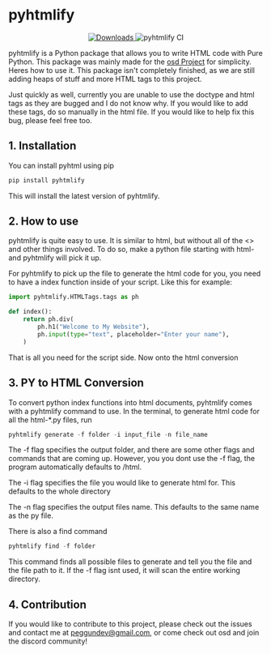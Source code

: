 # pyhtmlify

<p align="center">
<a href="https://pepy.tech/project/pyhtmlify"><img alt="Downloads" src="https://static.pepy.tech/badge/pyhtmlify">
<a style="text-decoration:none" href="https://github.com/Peggun/osd/action/workflows/ci.yml">
    <img src="https://img.shields.io/github/actions/workflow/status/Peggun/pyhtmlify/ci.yml?label=pyhtmlify%20CI" alt="pyhtmlify CI" /></a>

pyhtmlify is a Python package that allows you to write HTML code with Pure Python. This package was mainly made for the [osd Project](https://github.com/Peggun/osd) for simplicity. Heres how to use it. This package isn't completely finished, as we are still adding heaps of stuff and more HTML tags to this project.

Just quickly as well, currently you are unable to use the doctype and html tags as they are bugged and I do not know why. If you would like to add these tags, do so manually in the html file. If you would like to help fix this bug, please feel free too.

## 1. Installation
You can install pyhtml using pip
```py
pip install pyhtmlify
```
This will install the latest version of pyhtmlify.

## 2. How to use
pyhtmlify is quite easy to use. It is similar to html, but without all of the <> and other things involved. To do so, make a python file starting with html- and pyhtmlify will pick it up.

For pyhtmlify to pick up the file to generate the html code for you, you need to have a index function inside of your script. Like this for example:
```py
import pyhtmlify.HTMLTags.tags as ph

def index():
    return ph.div(
        ph.h1("Welcome to My Website"),
        ph.input(type="text", placeholder="Enter your name"),
    )
```

That is all you need for the script side. Now onto the html conversion

## 3. PY to HTML Conversion
To convert python index functions into html documents, pyhtmlify comes with a pyhtmlify command to use. In the terminal, to generate html code for all the html-*.py files, run 
```py
pyhtmlify generate -f folder -i input_file -n file_name
```
The -f flag specifies the output folder, and there are some other flags and commands that are coming up. 
However, you you dont use the -f flag, the program automatically defaults to /html.

The -i flag specifies the file you would like to generate html for. This defaults to the whole directory

The -n flag specifies the output files name. This defaults to the same name as the py file.

There is also a find command
```py
pyhtmlify find -f folder
```
This command finds all possible files to generate and tell you the file and the file path to it. If the -f flag isnt used, it will scan the entire working directory.

## 4. Contribution
If you would like to contribute to this project, please check out the issues and contact me at peggundev@gmail.com, or come check out osd and join the discord community!
